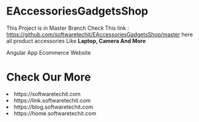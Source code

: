 # EAccessoriesGadgetsShop

This Project is in Master Branch Check This link :
https://github.com/softwaretechit/EAccessoriesGadgetsShop/master
here all product accessories Like <b>Laptop, Camera And More </b>

Angular App Ecommerce Website 

# Check Our More 
<li>https://softwaretechit.com</li>
<li>https://link.softwaretechit.com</li>
<li>https://blog.softwaretechit.com</li>
<li>https://home.softwaretechit.com</li>
